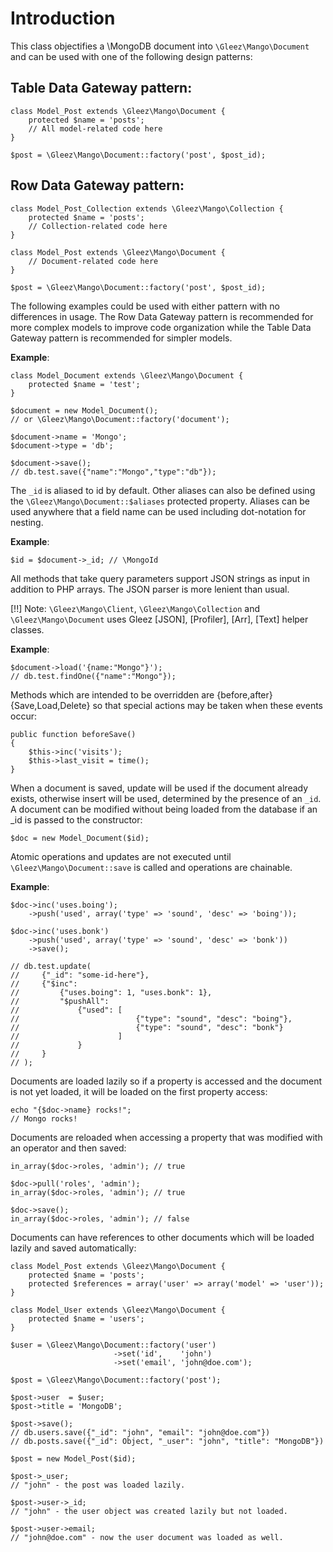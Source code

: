 # Introduction

This class objectifies a \MongoDB document into `\Gleez\Mango\Document` and can be used with one of the following design patterns:

## Table Data Gateway pattern:

~~~
class Model_Post extends \Gleez\Mango\Document {
    protected $name = 'posts';
    // All model-related code here
}

$post = \Gleez\Mango\Document::factory('post', $post_id);
~~~

## Row Data Gateway pattern:
~~~
class Model_Post_Collection extends \Gleez\Mango\Collection {
    protected $name = 'posts';
    // Collection-related code here
}

class Model_Post extends \Gleez\Mango\Document {
    // Document-related code here
}

$post = \Gleez\Mango\Document::factory('post', $post_id);
~~~

The following examples could be used with either pattern with no differences in usage. The Row Data Gateway pattern is recommended for more complex models to improve code organization while the Table Data Gateway pattern is recommended for simpler models.

**Example**:
~~~
class Model_Document extends \Gleez\Mango\Document {
    protected $name = 'test';
}

$document = new Model_Document();
// or \Gleez\Mango\Document::factory('document');

$document->name = 'Mongo';
$document->type = 'db';

$document->save();
// db.test.save({"name":"Mongo","type":"db"});
~~~

The `_id` is aliased to id by default. Other aliases can also be defined using the `\Gleez\Mango\Document::$aliases` protected property. Aliases can be used anywhere that a field name can be used including dot-notation for nesting.

**Example**:
~~~
$id = $document->_id; // \MongoId
~~~

All methods that take query parameters support JSON strings as input in addition to PHP arrays. The JSON parser is more lenient than usual.

[!!] Note: `\Gleez\Mango\Client`, `\Gleez\Mango\Collection` and `\Gleez\Mango\Document` uses Gleez [JSON], [Profiler], [Arr], [Text] helper classes.

**Example**:
~~~
$document->load('{name:"Mongo"}');
// db.test.findOne({"name":"Mongo"});
~~~

Methods which are intended to be overridden are {before,after}{Save,Load,Delete} so that special actions may be taken when these events occur:
~~~
public function beforeSave()
{
    $this->inc('visits');
    $this->last_visit = time();
}
~~~

When a document is saved, update will be used if the document already exists, otherwise insert will be used, determined by the presence of an `_id`. A document can be modified without being loaded from the database if an _id is passed to the constructor:
~~~
$doc = new Model_Document($id);
~~~

Atomic operations and updates are not executed until `\Gleez\Mango\Document::save` is called and operations are chainable.

**Example**:
~~~
$doc->inc('uses.boing');
    ->push('used', array('type' => 'sound', 'desc' => 'boing'));

$doc->inc('uses.bonk')
    ->push('used', array('type' => 'sound', 'desc' => 'bonk'))
    ->save();

// db.test.update(
//     {"_id": "some-id-here"},
//     {"$inc":
//         {"uses.boing": 1, "uses.bonk": 1},
//         "$pushAll":
//             {"used": [
//                          {"type": "sound", "desc": "boing"},
//                          {"type": "sound", "desc": "bonk"}
//                      ]
//             }
//     }
// );
~~~

Documents are loaded lazily so if a property is accessed and the document is not yet loaded, it will be loaded on the first property access:
~~~
echo "{$doc->name} rocks!";
// Mongo rocks!
~~~

Documents are reloaded when accessing a property that was modified with an operator and then saved:
~~~
in_array($doc->roles, 'admin'); // true

$doc->pull('roles', 'admin');
in_array($doc->roles, 'admin'); // true

$doc->save();
in_array($doc->roles, 'admin'); // false
~~~

Documents can have references to other documents which will be loaded lazily and saved automatically:
~~~
class Model_Post extends \Gleez\Mango\Document {
    protected $name = 'posts';
    protected $references = array('user' => array('model' => 'user'));
}

class Model_User extends \Gleez\Mango\Document {
    protected $name = 'users';
}

$user = \Gleez\Mango\Document::factory('user')
                       ->set('id',    'john')
                       ->set('email', 'john@doe.com');

$post = \Gleez\Mango\Document::factory('post');

$post->user  = $user;
$post->title = 'MongoDB';

$post->save();
// db.users.save({"_id": "john", "email": "john@doe.com"})
// db.posts.save({"_id": Object, "_user": "john", "title": "MongoDB"})

$post = new Model_Post($id);

$post->_user;
// "john" - the post was loaded lazily.

$post->user->_id;
// "john" - the user object was created lazily but not loaded.

$post->user->email;
// "john@doe.com" - now the user document was loaded as well.
~~~
